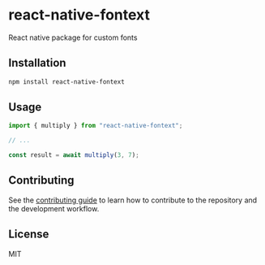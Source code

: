# react-native-fontext

React native package for custom fonts

## Installation

```sh
npm install react-native-fontext
```

## Usage

```js
import { multiply } from "react-native-fontext";

// ...

const result = await multiply(3, 7);
```

## Contributing

See the [contributing guide](CONTRIBUTING.md) to learn how to contribute to the repository and the development workflow.

## License

MIT
